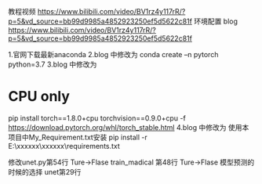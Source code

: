 教程视频    https://www.bilibili.com/video/BV1rz4y117rR/?p=5&vd_source=bb99d9985a4852923250ef5d5622c81f
环境配置 blog   https://www.bilibili.com/video/BV1rz4y117rR/?p=5&vd_source=bb99d9985a4852923250ef5d5622c81f

1.官网下载最新anaconda
2.blog 中修改为  conda create –n pytorch python=3.7
3.blog 中修改为  
# CPU only
pip install torch==1.8.0+cpu torchvision==0.9.0+cpu -f https://download.pytorch.org/whl/torch_stable.html
4.blog 中修改为  使用本项目中My_Requirement.txt安装
pip install -r E:\xxxxxx\xxxxxx\requirements.txt


修改unet.py第54行   Ture->Flase
train_madical 第48行 Ture->Flase
模型预测的时候的选择  unet第29行